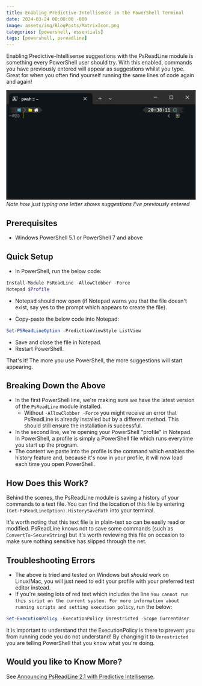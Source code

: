 ```yaml
---
title: Enabling Predictive-Intellisense in the PowerShell Terminal
date: 2024-03-24 00:00:00 -000
image: assets/img/BlogPosts/MatrixIcon.png
categories: [powershell, essentials]
tags: [powershell, psreadline]
---
```


Enabling Predictive-Intellisense suggestions with the PsReadLine module is something every PowerShell user should try. With this enabled, commands you have previously entered will appear as suggestions whilst you type. Great for when you often find yourself running the same lines of code again and again!

![PsReadLine Example](assets/img/BlogPosts/PsReadLineHistoryExample.gif)
*Note how just typing one letter shows suggestions I've previously entered*

## Prerequisites
- Windows PowerShell 5.1 or PowerShell 7 and above

## Quick Setup
- In PowerShell, run the below code:
```powershell
Install-Module PsReadLine -AllowClobber -Force
Notepad $Profile 
```
- Notepad should now open (if Notepad warns you that the file doesn't exist, say yes to the prompt which appears to create the file).

- Copy-paste the below code into Notepad: 
```powershell
Set-PSReadLineOption -PredictionViewStyle ListView
```
- Save and close the file in Notepad.
- Restart PowerShell.

That's it! The more you use PowerShell, the more suggestions will start appearing.

## Breaking Down the Above
- In the first PowerShell line, we're making sure we have the latest version of the `PsReadLine` module installed.
    - Without `-AllowClobber -Force` you might receive an error that PsReadLine is already installed but by a different method. This should still ensure the installation is successful.
- In the second line, we're opening your PowerShell "profile" in Notepad. In PowerShell, a profile is simply a PowerShell file which runs everytime you start up the program. 
- The content we paste into the profile is the command which enables the history feature and, because it's now in your profile, it will now load each time you open PowerShell.

## How Does this Work?
Behind the scenes, the PsReadLine module is saving a history of your commands to a text file. You can find the location of this file by entering `(Get-PsReadLineOption).HistorySavePath` into your terminal.

It's worth noting that this text file is in plain-text so can be easily read or modified. PsReadLine knows not to save some commands (such as `ConvertTo-SecureString`) but it's worth reviewing this file on occasion to make sure nothing sensitive has slipped through the net.

## Troubleshooting Errors
- The above is tried and tested on Windows but _should_ work on Linux/Mac, you will just need to edit your profile with your preferred text editor instead.
- If you're seeing lots of red text which includes the line `You cannot run this script on the current system. For more information about running scripts and setting execution policy`, run the below:
```powershell
Set-ExecutionPolicy -ExecutionPolicy Unrestricted -Scope CurrentUser
```
It is important to understand that the ExecutionPolicy is there to prevent you from running code you do not understand! By changing it to `Unrestricted` you are telling PowerShell that you know what you're doing.

## Would you like to Know More?
See [Announcing PsReadLine 2.1 with Predictive Intellisense](https://devblogs.microsoft.com/powershell/announcing-psreadline-2-1-with-predictive-intellisense/).